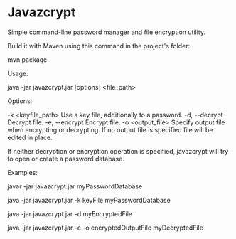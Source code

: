 # Javazcrypt

Simple command-line password manager and file encryption utility.

Build it with Maven using this command in the project's folder:

mvn package

Usage:

java -jar javazcrypt.jar [options] <file_path>

Options:

-k <keyfile_path>  Use a key file, additionally to a password.
-d, --decrypt      Decrypt file.
-e, --encrypt      Encrypt file.
-o <output_file>   Specify output file when encrypting or decrypting.
                If no output file is specified file will be edited in place.

If neither decryption or encryption operation is specified,
javazcrypt will try to open or create a password database.

Examples:

javar -jar javazcrypt.jar myPasswordDatabase

java -jar javazcrypt.jar -k keyFile myPasswordDatabase

java -jar javazcrypt.jar -d myEncryptedFile

java -jar javazcrypt.jar -e -o encryptedOutputFile myDecryptedFile
